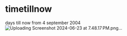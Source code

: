 # timetillnow
days till now from 4 september 2004
![Uploading Screenshot 2024-06-23 at 7.48.17 PM.png…]()
